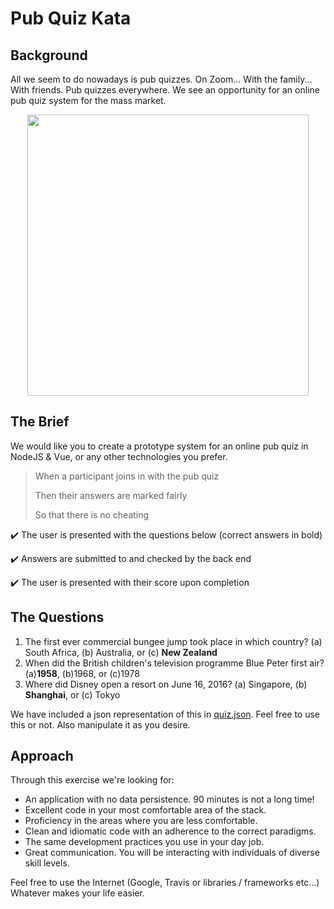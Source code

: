 # Pub Quiz Kata

## Background

All we seem to do nowadays is pub quizzes. On Zoom... With the family... With
friends. Pub quizzes everywhere. We see an opportunity for an online pub quiz
system for the mass market.

<p align="center">
  <img width="450" height="450" src="./pub_quiz.png">
</p>

## The Brief

We would like you to create a prototype system for an online pub quiz in NodeJS & Vue, or any other technologies you prefer.

> When a participant joins in with the pub quiz
>
> Then their answers are marked fairly
>
> So that there is no cheating

:heavy_check_mark: The user is presented with the questions below (correct answers in bold)

:heavy_check_mark: Answers are submitted to and checked by the back end

:heavy_check_mark: The user is presented with their score upon completion

## The Questions

1. The first ever commercial bungee jump took place in which country? (a) South Africa, (b) Australia, or (c) **New Zealand**
2. When did the British children's television programme Blue Peter first air? (a)**1958**, (b)1968, or (c)1978
3. Where did Disney open a resort on June 16, 2016? (a) Singapore, (b) **Shanghai**, or (c) Tokyo

We have included a json representation of this in [quiz.json](./quiz.json). Feel free to use this or not. Also manipulate
it as you desire.

## Approach

Through this exercise we're looking for:

* An application with no data persistence. 90 minutes is not a long time!
* Excellent code in your most comfortable area of the stack.
* Proficiency in the areas where you are less comfortable.
* Clean and idiomatic code with an adherence to the correct paradigms.
* The same development practices you use in your day job.
* Great communication. You will be interacting with individuals of diverse skill levels.

Feel free to use the Internet (Google, Travis or libraries / frameworks etc...) Whatever makes your life easier.
